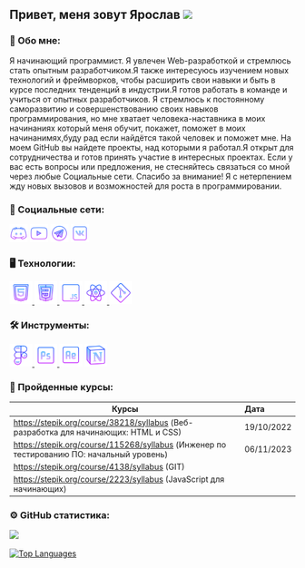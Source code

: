
<h2 align="left">Привет, меня зовут Ярослав <img src="https://github.com/blackcater/blackcater/raw/main/images/Hi.gif" height="32"/></h2></h2>

### 👦 Обо мне:
  <div>
    <p align="">Я начинающий программист. Я увлечен Web-разработкой и стремлюсь стать опытным разработчиком.Я также интересуюсь изучением новых технологий и фреймворков, чтобы расширить свои навыки и быть в курсе последних тенденций в индустрии.Я готов работать в команде и учиться от опытных разработчиков. Я стремлюсь к постоянному саморазвитию и совершенствованию своих навыков программирования, но мне хватает человека-наставника в моих начинаниях который меня обучит, покажет, поможет в моих начинанимях,буду рад если найдётся такой человек и поможет мне. На моем GitHub вы найдете проекты, над которыми я работал.Я открыт для сотрудничества и готов принять участие в интересных проектах. Если у вас есть вопросы или предложения, не стесняйтесь связаться со мной через любые Социальные сети.
    Спасибо за внимание! Я с нетерпением жду новых вызовов и возможностей для роста в программировании.
</p>

  </div>

### 💬 Социальные сети:

  <div id="badges">
    <p align="left"> 
        <a href="https://discord.com/users/chmonka4610" target="_blank" rel="noreferrer"><img src="Photos/discord.png" width="32" height="32" /></a> 
        <a href="https://www.youtube.com/@chmonka6624" target="_blank" rel="noreferrer"><img src="Photos/youtube.png" width="32" height="32" /></a>
        <a href="https://web.telegram.org/a/#1296988384" target="_blank" rel="noreferrer"><img src="Photos/telegram.png" width="32" height="32" /></a>
        <a href="https://vk.com/chmonka_bcl" target="_blank" rel="noreferrer"><img src="Photos/vk.png" width="32" height="32" /></a>
    </p>
  </div>

### 🖥️ Технологии: 

<div>
  <p  align="left"> 
  <a href="https://www.w3schools.com/css/" target="_blank" rel="noreferrer"> <img src="Photos/html.png" alt="html5" width="40" height="40"/</a> 
  <a href="https://www.w3.org/html/" target="_blank" rel="noreferrer"> <img src="Photos/css.png" alt="css3" width="40" height="40"/> </a> 
  <a href="https://learn.javascript.ru/" target="_blank" rel="noreferrer"> <img src="Photos/js.png" alt="react" width="40" height="40"/> </a>
  <a href="https://reactjs.org/" target="_blank" rel="noreferrer"> <img src="Photos/react.png" alt="react" width="40" height="40"/> </a>
  <a href="https://git-scm.com/" target="_blank" rel="noreferrer"> <img src="Photos/git.png" alt="git" width="40" height="40"/> </a> 
 </p>
</div>

### 🛠️ Инструменты: 

<div>
  <a href="https://www.figma.com/" target="_blank" rel="noreferrer"> <img src="Photos/figma.png" alt="figma" width="40" height="40"/> </a> 
  <a href="https://www.photoshop.com/en" target="_blank" rel="noreferrer"> <img src="Photos/photoshop.png" alt="photoshop" width="40" height="40"/> </a> 
  <a href="https://www.adobe.com/products/aftereffects.html" target="_blank" rel="noreferrer"><img src="Photos/aftereffects.png" alt="csharp" width="40" height="40"></a>   
    <a href="https://www.notion.so/login" target="_blank" rel="noreferrer"><img src="Photos/notion.png" alt="csharp" width="40" height="40"></a>   
</div>

 ### 📃 Пройденные курсы:

| Курсы                                                                                     | Дата      |
| ------------------------------------------------------------------------------------------|:----------|
| https://stepik.org/course/38218/syllabus (Веб-разработка для начинающих: HTML и CSS)      | 19/10/2022|
| https://stepik.org/course/115268/syllabus (Инженер по тестированию ПО: начальный уровень) | 06/11/2023|
| https://stepik.org/course/4138/syllabus (GIT)                                             |           |
| https://stepik.org/course/2223/syllabus (JavaScript для начинающих)                       |           |

### ⚙️ GitHub статистика:
<div>

<a href="http://www.github.com/chmonka"><img src="https://github-readme-streak-stats.herokuapp.com/?user=chmonka&stroke=ffffff&background=1c1917&ring=0891b2&fire=0891b2&currStreakNum=ffffff&currStreakLabel=0891b2&sideNums=ffffff&sideLabels=ffffff&dates=ffffff&hide_border=true" /></a>

<a href="https://github.com/chmonka" align="left"><img src="https://github-readme-stats.vercel.app/api/top-langs/?username=chmonka&langs_count=10&title_color=0891b2&text_color=ffffff&icon_color=0891b2&bg_color=1c1917&hide_border=true&locale=en&custom_title=Top%20%Languages" alt="Top Languages" /></a>
</div>
